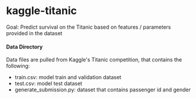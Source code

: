 # kaggle-titanic
Goal: Predict survival on the Titanic based on features / parameters provided in the dataset

#### Data Directory
Data files are pulled from Kaggle's Titanic competition, that contains the following:
- train.csv: model train and validation dataset
- test.csv: model test dataset
- generate_submission.py: dataset that contains passenger id and gender